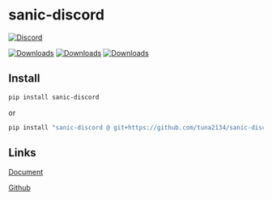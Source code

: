 # sanic-discord

[![Discord](https://img.shields.io/discord/961916734137315358?label=support&logo=discord)](https://discord.gg/TsxAB8ssSm)

[![Downloads](https://pepy.tech/badge/sanic-discord)](https://pepy.tech/project/sanic-discord)
[![Downloads](https://pepy.tech/badge/sanic-discord/month)](https://pepy.tech/project/sanic-discord)
[![Downloads](https://pepy.tech/badge/sanic-discord/week)](https://pepy.tech/project/sanic-discord)

## Install

```bash
pip install sanic-discord
```

or

```bash
pip install "sanic-discord @ git+https://github.com/tuna2134/sanic-discord.git@rewrite"
```

## Links

[Document](https://tuna2134.github.io/sanic-discord)

[Github](https://github.com/tuna2134/sanic-discord.git)
